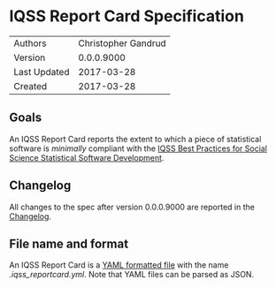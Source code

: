 # IQSS Report Card Specification

|              |                     |
| ------------ | ------------------- |
| Authors      | Christopher Gandrud |
| Version      | 0.0.0.9000          |
| Last Updated | 2017-03-28          |
| Created      | 2017-03-28          |

## Goals

An IQSS Report Card reports the extent to which a piece of statistical software is *minimally* compliant with the [IQSS Best Practices for Social Science Statistical Software Development](https://github.com/IQSS/social_science_software_toolkit/blob/master/iqss_sss_best_practices.md).

## Changelog

All changes to the spec after version 0.0.0.9000 are reported in the [Changelog](changelog.md).

## File name and format

An IQSS Report Card is a [YAML formatted file](http://yaml.org/) with the name *.iqss_reportcard.yml*. Note that YAML files can be parsed as JSON.
